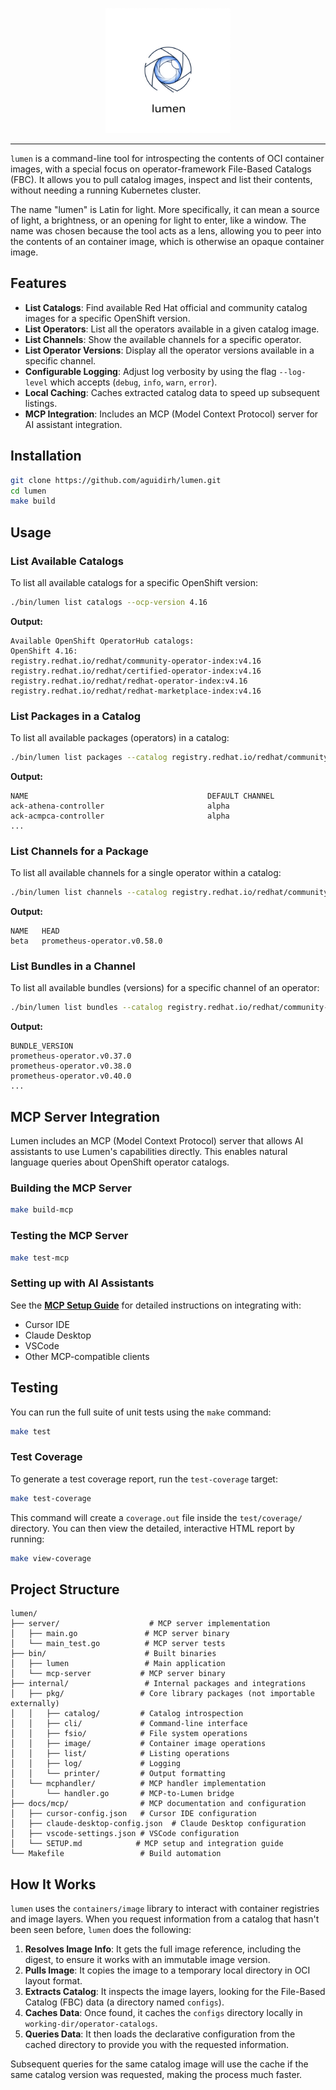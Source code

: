 <p align="center">
  <img src="./assets/logo.jpeg" alt="Lumen Logo" width="200"/>
</p>

----
`lumen` is a command-line tool for introspecting the contents of OCI container images, with a special focus on operator-framework File-Based Catalogs (FBC). It allows you to pull catalog images, inspect and list their contents, without needing a running Kubernetes cluster.

The name "lumen" is Latin for light. More specifically, it can mean a source of light, a brightness, or an opening for light to enter, like a window. The name was chosen because the tool acts as a lens, allowing you to peer into the contents of an container image, which is otherwise an opaque container image.

## Features

-   **List Catalogs**: Find available Red Hat official and community catalog images for a specific OpenShift version.
-   **List Operators**: List all the operators available in a given catalog image.
-   **List Channels**: Show the available channels for a specific operator.
-   **List Operator Versions**: Display all the operator versions available in a specific channel.
-   **Configurable Logging**: Adjust log verbosity by using the flag `--log-level` which accepts (`debug`, `info`, `warn`, `error`).
-   **Local Caching**: Caches extracted catalog data to speed up subsequent listings.
-   **MCP Integration**: Includes an MCP (Model Context Protocol) server for AI assistant integration.

## Installation

```bash
git clone https://github.com/aguidirh/lumen.git
cd lumen
make build
```

## Usage

### List Available Catalogs
To list all available catalogs for a specific OpenShift version:
```bash
./bin/lumen list catalogs --ocp-version 4.16
```
**Output:**
```
Available OpenShift OperatorHub catalogs:
OpenShift 4.16:
registry.redhat.io/redhat/community-operator-index:v4.16
registry.redhat.io/redhat/certified-operator-index:v4.16
registry.redhat.io/redhat/redhat-operator-index:v4.16
registry.redhat.io/redhat/redhat-marketplace-index:v4.16
```

### List Packages in a Catalog
To list all available packages (operators) in a catalog:
```bash
./bin/lumen list packages --catalog registry.redhat.io/redhat/community-operator-index:v4.16
```
**Output:**
```
NAME                                        DEFAULT CHANNEL
ack-athena-controller                       alpha
ack-acmpca-controller                       alpha
...
```

### List Channels for a Package
To list all available channels for a single operator within a catalog:
```bash
./bin/lumen list channels --catalog registry.redhat.io/redhat/community-operator-index:v4.16 --package prometheus
```
**Output:**
```
NAME   HEAD
beta   prometheus-operator.v0.58.0
```

### List Bundles in a Channel
To list all available bundles (versions) for a specific channel of an operator:
```bash
./bin/lumen list bundles --catalog registry.redhat.io/redhat/community-operator-index:v4.16 --package prometheus --channel beta
```
**Output:**
```
BUNDLE_VERSION
prometheus-operator.v0.37.0
prometheus-operator.v0.38.0
prometheus-operator.v0.40.0
...
```

## MCP Server Integration

Lumen includes an MCP (Model Context Protocol) server that allows AI assistants to use Lumen's capabilities directly. This enables natural language queries about OpenShift operator catalogs.

### Building the MCP Server
```bash
make build-mcp
```

### Testing the MCP Server
```bash
make test-mcp
```

### Setting up with AI Assistants
See the **[MCP Setup Guide](docs/mcp/SETUP.md)** for detailed instructions on integrating with:
- Cursor IDE
- Claude Desktop
- VSCode
- Other MCP-compatible clients

## Testing

You can run the full suite of unit tests using the `make` command:

```bash
make test
```

### Test Coverage

To generate a test coverage report, run the `test-coverage` target:

```bash
make test-coverage
```

This command will create a `coverage.out` file inside the `test/coverage/` directory. You can then view the detailed, interactive HTML report by running:

```bash
make view-coverage
```

## Project Structure

```
lumen/
├── server/                    # MCP server implementation
│   ├── main.go               # MCP server binary
│   └── main_test.go          # MCP server tests
├── bin/                      # Built binaries
│   ├── lumen                 # Main application
│   └── mcp-server           # MCP server binary
├── internal/                 # Internal packages and integrations
│   ├── pkg/                 # Core library packages (not importable externally)
│   │   ├── catalog/         # Catalog introspection
│   │   ├── cli/             # Command-line interface
│   │   ├── fsio/            # File system operations
│   │   ├── image/           # Container image operations
│   │   ├── list/            # Listing operations
│   │   ├── log/             # Logging
│   │   └── printer/         # Output formatting
│   └── mcphandler/          # MCP handler implementation
│       └── handler.go       # MCP-to-Lumen bridge
├── docs/mcp/                # MCP documentation and configuration
│   ├── cursor-config.json   # Cursor IDE configuration
│   ├── claude-desktop-config.json  # Claude Desktop configuration
│   ├── vscode-settings.json # VSCode configuration
│   └── SETUP.md            # MCP setup and integration guide
└── Makefile                 # Build automation
```

## How It Works
`lumen` uses the `containers/image` library to interact with container registries and image layers. When you request information from a catalog that hasn't been seen before, `lumen` does the following:

1.  **Resolves Image Info**: It gets the full image reference, including the digest, to ensure it works with an immutable image version.
2.  **Pulls Image**: It copies the image to a temporary local directory in OCI layout format.
3.  **Extracts Catalog**: It inspects the image layers, looking for the File-Based Catalog (FBC) data (a directory named `configs`).
4.  **Caches Data**: Once found, it caches the `configs` directory locally in `working-dir/operator-catalogs`.
5.  **Queries Data**: It then loads the declarative configuration from the cached directory to provide you with the requested information.

Subsequent queries for the same catalog image will use the cache if the same catalog version was requested, making the process much faster.
